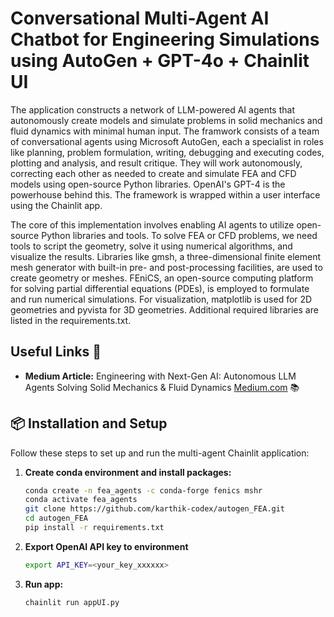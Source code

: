 # Conversational Multi-Agent AI Chatbot for Engineering Simulations using AutoGen + GPT-4o + Chainlit UI

The application constructs a network of LLM-powered AI agents that autonomously create models and simulate problems in solid mechanics and fluid dynamics with minimal human input. The framwork consists of a team of conversational agents using Microsoft AutoGen, each a specialist in roles like planning, problem formulation, writing, debugging and executing codes, plotting and analysis, and result critique. They will work autonomously, correcting each other as needed to create and simulate FEA and CFD models using open-source Python libraries. OpenAI's GPT-4 is the powerhouse behind this. The framework is wrapped within a user interface using the Chainlit app.

The core of this implementation involves enabling AI agents to utilize open-source Python libraries and tools. To solve FEA or CFD problems, we need tools to script the geometry, solve it using numerical algorithms, and visualize the results. Libraries like gmsh, a three-dimensional finite element mesh generator with built-in pre- and post-processing facilities, are used to create geometry or meshes. FEniCS, an open-source computing platform for solving partial differential equations (PDEs), is employed to formulate and run numerical simulations. For visualization, matplotlib is used for 2D geometries and pyvista for 3D geometries. Additional required libraries are listed in the requirements.txt.

## Useful Links 🔗

- **Medium Article:** Engineering with Next-Gen AI: Autonomous LLM Agents Solving Solid Mechanics & Fluid Dynamics [Medium.com](https://medium.com/@karthik.codex/autonomous-llm-agents-solving-solid-mechanics-fluid-dynamics-496cedf96073?source=friends_link&sk=85a2ed7a060aa5613907b5f1b15a1e39) 📚

## 📦 Installation and Setup

Follow these steps to set up and run the multi-agent Chainlit application:

1. **Create conda environment and install packages:**
    ```bash
    conda create -n fea_agents -c conda-forge fenics mshr
    conda activate fea_agents
    git clone https://github.com/karthik-codex/autogen_FEA.git
    cd autogen_FEA
    pip install -r requirements.txt    
    ```           
2. **Export OpenAI API key to environment**
    ```bash
    export API_KEY=<your_key_xxxxxx>
    ```    
3. **Run app:**
    ```bash
    chainlit run appUI.py
    ```                